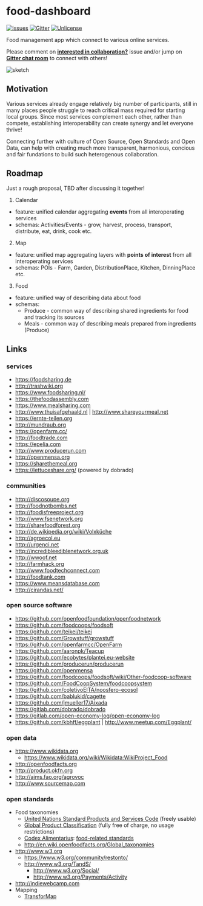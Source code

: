 # food-dashboard

[![issues](http://img.shields.io/github/issues/ouisharelabs/food-dashboard.svg?style=flat)](https://github.com/ouisharelabs/food-dashboard/issues)
[![Gitter](http://img.shields.io/badge/chat-Gitter-blue.svg?style=flat)](https://gitter.im/ouisharelabs/food-dashboard)
[![Unlicense](http://img.shields.io/badge/license-Unlicense-blue.svg?style=flat)](http://unlicense.org)

Food management app which connect to various online services.

Please comment on **[interested in collaboration?](https://github.com/ouisharelabs/food-dashboard/issues/1)** issue and/or jump on **[Gitter chat room](https://gitter.im/ouisharelabs/food-dashboard)** to connect with others!

![sketch](https://farm9.staticflickr.com/8761/17885883848_104df4e44b_c.jpg)

## Motivation

Various services already engage relatively big number of participants, still in many places people struggle to reach critical mass required for starting local groups. Since most services complement each other, rather than compete, establishing interoperability can create synergy and let everyone thrive!

Connecting further with culture of Open Source, Open Standards and Open Data, can help with creating much more transparent, harmonious, concious and fair fundations to build such heterogenous collaboration.

## Roadmap

Just a rough proposal, TBD after discussing it together!

1. Calendar
  * feature: unified calendar aggregating **events** from all interoperating services
  * schemas: Activities/Events - grow, harvest, process, transport, distribute, eat, drink, cook etc.
2. Map
  * feature: unified map aggregating layers with **points of interest** from all interoperating services
  * schemas: POIs - Farm, Garden, DistributionPlace, Kitchen, DinningPlace etc.
3. Food
  * feature: unified way of describing data about food
  * schemas:
    * Produce - common way of describing shared ingredients for food and tracking its sources
    * Meals - common way of describing meals prepared from ingredients (Produce)
 

## Links

### services
* https://foodsharing.de
* http://trashwiki.org
* https://www.foodsharing.nl/
* https://thefoodassembly.com
* https://www.mealsharing.com
* http://www.thuisafgehaald.nl | http://www.shareyourmeal.net
* https://ernte-teilen.org
* http://mundraub.org
* https://openfarm.cc/
* http://foodtrade.com
* https://epelia.com
* http://www.producerun.com
* http://openmensa.org
* https://sharethemeal.org
* https://lettuceshare.org/ (powered by dobrado)

### communities
* http://discosoupe.org
* http://foodnotbombs.net
* http://foodisfreeproject.org
* http://www.fsenetwork.org
* http://sharefoodforest.org
* http://de.wikipedia.org/wiki/Volxküche
* http://agroecol.eu
* http://urgenci.net
* http://incredibleediblenetwork.org.uk
* http://wwoof.net
* http://farmhack.org
* http://www.foodtechconnect.com
* http://foodtank.com
* https://www.meansdatabase.com
* http://cirandas.net/

### open source software
* https://github.com/openfoodfoundation/openfoodnetwork
* https://github.com/foodcoops/foodsoft
* https://github.com/teikei/teikei
* https://github.com/Growstuff/growstuff
* https://github.com/openfarmcc/OpenFarm
* https://github.com/aaronpk/Teacup
* https://github.com/ecobytes/plantei.eu-website
* https://github.com/producerun/producerun
* https://github.com/openmensa
* https://github.com/foodcoops/foodsoft/wiki/Other-foodcoop-software
* https://github.com/FoodCoopSystem/foodcoopsystem
* https://github.com/coletivoEITA/noosfero-ecosol
* https://github.com/bablukid/cagette
* https://github.com/jmueller17/Aixada
* https://gitlab.com/dobrado/dobrado
* https://gitlab.com/open-economy-log/open-economy-log
* https://github.com/kbhff/eggplant | http://www.meetup.com/Eggplant/

### open data
* https://www.wikidata.org
  * https://www.wikidata.org/wiki/Wikidata:WikiProject_Food
* http://openfoodfacts.org
* http://product.okfn.org
* http://aims.fao.org/agrovoc
* http://www.sourcemap.com

### open standards
* Food taxonomies
  * [United Nations Standard Products and Services Code](https://en.wikipedia.org/wiki/UNSPSC) (freely usable)
  * [Global Product Classification](https://en.wikipedia.org/wiki/Global_Product_Classification) (fully free of charge, no usage restrictions)
  * [Codex Alimentarius](https://en.wikipedia.org/wiki/Codex_Alimentarius): [food-related standards](http://www.codexalimentarius.org/standards/list-of-standards/en/?provide=standards&orderField=fullReference&sort=asc&num1=CAC/MISC)
  * http://en.wiki.openfoodfacts.org/Global_taxonomies
* http://www.w3.org
  * https://www.w3.org/community/restonto/
  * http://www.w3.org/TandS/
    * http://www.w3.org/Social/
    * http://www.w3.org/Payments/Activity
* http://indiewebcamp.com
* Mapping
  * [TransforMap](http://wiki.openstreetmap.org/wiki/Proposed_features/TransforMap)
